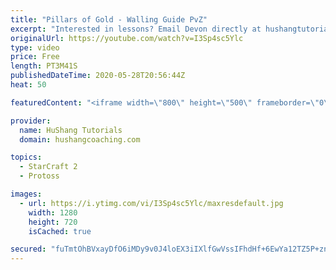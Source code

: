```yaml
---
title: "Pillars of Gold - Walling Guide PvZ"
excerpt: "Interested in lessons? Email Devon directly at hushangtutorials@outlook.com ------------------------------------------------------------------------------------------------------- Want to support HuShang Tutorials directly? Patreon is a website where you can contribute a monthly donation that will help"
originalUrl: https://youtube.com/watch?v=I3Sp4sc5Ylc
type: video
price: Free
length: PT3M41S
publishedDateTime: 2020-05-28T20:56:44Z
heat: 50

featuredContent: "<iframe width=\"800\" height=\"500\" frameborder=\"0\" src=\"https://www.youtube.com/embed/I3Sp4sc5Ylc\" allow=\"accelerometer; autoplay; encrypted-media; gyroscope; picture-in-picture\" allowfullscreen></iframe>"

provider:
  name: HuShang Tutorials
  domain: hushangcoaching.com

topics:
  - StarCraft 2
  - Protoss

images:
  - url: https://i.ytimg.com/vi/I3Sp4sc5Ylc/maxresdefault.jpg
    width: 1280
    height: 720
    isCached: true

secured: "fuTmtOhBVxayDfO6iMDy9v0J4loEX3iIXlfGwVssIFhdHf+6EwYa12TZ5P+znJNgHOKxQ9qMD1QDkHtLZeUkjSuAWL+FXM1G3TrzBlX7HIF46DTNig3nUxn736W2XdjfOvNRRpbUW8+/FRjHDnDFeVWRiwMz0dXaSy+xc1hCEl8ZFkyy8QHQjnI+qbyGu1qzjjWmWhAro2XrP8saKPYNbffDmBkbx1O+GquDmxtkbhakiuw4TIZEew5OfzVrjrBZAgIdi4n1N4fdYmEJah0eu50QDplRmJ+GI2lQbnUILWrFF/CL7EZbaf7GmayxdmKPNiKNWeCzEQg+bxW7ZDUPKI5AgD+arWFittpZoemLZtBFVLMNJQC4vKx4zRZNe0tX6fhjiDws20h9XTGhASeBQbI+i6C5k5XOx6aIqxZ7WGY=;y3ANLoRJ/QV7uQbb3TPUNw=="
---
```


